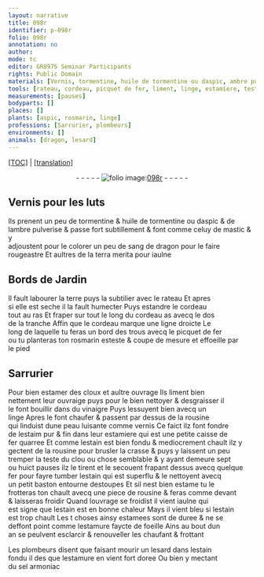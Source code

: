 ```yaml
---
layout: narrative
title: 098r
identifier: p-098r
folio: 098r
annotation: no
author:
mode: tc
editor: GR8975 Seminar Participants
rights: Public Domain
materials: [Vernis, tormentine, huile de tormentine ou daspic, ambre pulverise, mastic, sang de dragon, terra merita, estamer, vinaigre, linge, rousine, vernis, estaim pur & fin, fer, estain, estoupes, estame, estamees, estamure faycte de foeille, estamure, sel armoniac]
tools: [rateau, cordeau, picquet de fer, liment, linge, estamiere, teste du clou, fer, petit baston entourne destoupes]
measurements: [pauses]
bodyparts: []
places: []
plants: [aspic, rosmarin, linge]
professions: [Sarrurier, plombeurs]
environments: []
animals: [dragon, lesard]
---
```


<p><a href="{{ site.baseurl }}/diplomatic/">[TOC]</a> | <a href="{{ site.baseurl }}/texts/p-098r_tl/" target="_blank">[translation]</a></p><div class="folio" align="center">- - - - - <a href="http://gallica.bnf.fr/ark:/12148/btv1b10500001g/f201.image" target="_blank"><img src="https://cu-mkp.github.io/2017-workshop-edition/assets/photo-icon.png" alt="folio image: " style="display:inline-block; margin-bottom:-3px;"/>098r</a> - - - - - </div>  
  

## <span class="m">Vernis</span> pour les luts

 
Ils prenent un peu de <span class="m">tormentine</span> & <span class="m">huile de tormentine ou d<span class="pa">aspic</span></span> & de<br/> l<span class="m">ambre pulverise</span> & passe fort subtillem<span class="exp">ent</span> & font co<span class="exp">mm</span>e celuy de <span class="m">mastic</span> & y<br/> adjoustent pour le colorer un peu de <span class="m">sang de <span class="al">dragon</span></span> pour le faire<br/> rougeastre Et aultres de la <span class="m">terra merita</span> pour iaulne
 
 
  

## Bords de Jardin

 
Il fault labourer la terre puys la subtilier avec le <span class="tl">rateau</span> Et apres<br/> si elle est seche il la fault humecter Puys estandre le <span class="tl">cordeau</span><br/> tout au ras Et fraper sur tout le long du <span class="tl">cordeau</span> <span class="del">as</span> avecq le dos<br/> de la tranche Affin que le <span class="tl">cordeau</span> marque une ligne droicte Le<br/> long de laquelle tu feras <span class="del">un bord</span> des trous avecq le <span class="tl">picquet de fer</span><br/> ou tu planteras ton <span class="pa">rosmarin</span> esteste & coupe de mesure et effoeille par<br/> le pied
 
 
  

## <span class="pro">Sarrurier</span>

 
Pour bien <span class="m">estamer</span> des cloux et aultre ouvrage Ils <span class="tl">liment</span> bien<br/> nettement leur ouvraige puys pour le bien nettoyer & desgraisser il<br/> le font bouillir dans du <span class="m">vinaigre</span> Puys lessuyent bien avecq un<br/> <span class="tl"><span class="m"><span class="pa">linge</span></span></span> Apres le font chaufer & passent par dessus de la <span class="m">rousine</span><br/> qui linduist dune peau luisante co<span class="exp">mm</span>e <span class="m">vernis</span> Ce faict ilz font fondre<br/> de l<span class="m">estaim pur & fin</span> dans leur <span class="tl">estamiere</span> qui est une petite caisse de<br/> <span class="m">fer</span> quarree Et co<span class="exp">mm</span>e l<span class="m">estain</span> est bien fondu & mediocrement chault ilz y<br/> gectent de la <span class="m">rousine</span> pour brusler la crasse & puys y laissent un peu<br/> tremper la <span class="tl">teste du clou</span> ou chose semblable & y ayant demeure sept<br/> ou huict <span class="ms"><span class="tmp">pauses</span></span> ilz le tirent et le secouent frapa<span class="exp">n</span>t dessus avecq quelq<span class="exp">ue</span><br/> <span class="tl"><span class="m">fer</span></span> pour fayre tumber l<span class="m">estain</span> qui est superflu & le nettoyent avecq<br/> un <span class="tl">petit baston entourne d<span class="m">estoupes</span></span> Et sil nest bien <span class="m">estame</span> tu le<br/> frotteras ton chault avecq une piece de <span class="m">rousine</span> & feras co<span class="exp">mm</span>e devant<br/> & laisseras froidir Quand louvrage se froidist il vient iaulne qui<br/> est signe que l<span class="m">estain</span> est en bonne chaleur Mays il vient bleu si l<span class="m">estain</span><br/> est trop chault Les <span class="del">t</span> choses ainsy <span class="m">estamees</span> sont de duree & ne se<br/> deffont point co<span class="exp">mm</span>e l<span class="m">estamure faycte de foeille</span> Ains au bout dun<br/> <span class="tmp">an</span> se peulvent esclarcir & renouveller les chaufant & frottant
 
Les <span class="pro">plombeurs</span> disent que faisant mourir un <span class="al">lesard</span> dans l<span class="m">estain</span><br/> fondu <span class="del">il des</span> que l<span class="m">estamure</span> en vient fort doree Ou bien y mecta<span class="exp">n</span>t<br/> du <span class="m">sel armoniac</span>
 
